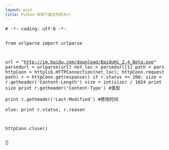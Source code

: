 ```yaml
---
layout: post
title: Python 获取下载文件的大小
---
```

<div class="cnblogs_Highlighter">
<pre class="brush:python"># -*- coding: utf-8 -*-

from urlparse import urlparse

url = "http://im.baidu.com/download/BaiduHi_2.4_Beta.exe"
parsedurl = urlparse(url)
net_loc = parsedurl[1]
path = parsedurl[2]
httpConn = httplib.HTTPConnection(net_loc);
httpConn.request("GET", path)
r = httpConn.getresponse()
if r.status == 200:
    size = r.getheader('Content-Length')
    size = int(size) / 1024
    print 'size:', size
    print r.getheader('Content-Type')       #类型   
    print r.getheader('Last-Modified')      #修改时间   
else:
    print r.status, r.reason

httpConn.close()
</pre>
</div>]]